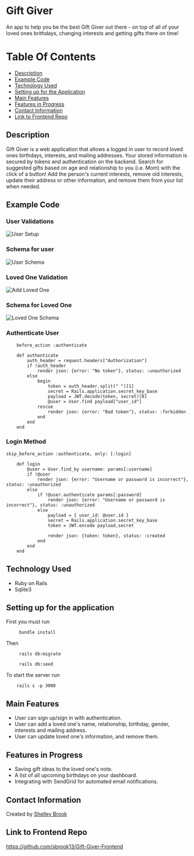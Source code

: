 # Gift Giver

An app to help you be the best Gift Giver out there - on top of all of your loved ones brithdays, changing interests and getting gifts there on time!

# Table Of Contents 
- [Description](https://github.com/sbrook13/Gift_Giver_Backend#description)
- [Example Code](https://github.com/sbrook13/Gift_Giver_Backend#example-code)
- [Technology Used](https://github.com/sbrook13/Gift_Giver_Backend#technology-used)
- [Setting up for the Application](https://github.com/sbrook13/Gift_Giver_Backend#setting-up-for-the-application)
- [Main Features](https://github.com/sbrook13/Gift_Giver_Backend#main-features)
- [Features in Progress](https://github.com/sbrook13/Gift_Giver_Backend#features-in-progress)
- [Contact Information](https://github.com/sbrook13/Gift_Giver_Backend#contact-information)
- [Link to Frontend Repo](https://github.com/sbrook13/Gift_Giver_Backend#link-to-frontend-repo)

## Description

Gift Giver is a web application that allows a logged in user to record loved ones birthdays, interests, and mailing addresses. Your stored information is secured by tokens and authentication on the backend. Search for suggested gifts based on age and relationship to you (i.e. Mom) with the click of a button! Add the person's current interests, remove old interests, update their address or other information, and remove them from your list when needed.

## Example Code

### User Validations

![User Setup](https://i.imgur.com/hcCFuzp.jpg)

### Schema for user

![User Schema](https://i.imgur.com/JuAzVuJ.jpg)

### Loved One Validation

![Add Loved One](https://i.imgur.com/ypI5vQa.jpg)

### Schema for Loved One

![Loved One Schema](https://i.imgur.com/L7QkZI8.jpg)

### Authenticate User
```
    before_action :authenticate

    def authenticate
        auth_header = request.headers["Authorization"]
        if !auth_header
            render json: {error: "No token"}, status: :unauthorized
        else
            begin
                token = auth_header.split(" ")[1]
                secret = Rails.application.secret_key_base
                payload = JWT.decode(token, secret)[0]
                @user = User.find payload["user_id"]
            rescue
                render json: {error: "Bad token"}, status: :forbidden
            end
        end
    end
```

### Login Method

```
skip_before_action :authenticate, only: [:login]
    
    def login
        @user = User.find_by username: params[:username]
        if !@user
            render json: {error: "Username or password is incorrect"}, status: :unauthorized
        else
            if !@user.authenticate params[:password]
                render json: {error: "Username or password is incorrect"}, status: :unauthorized
            else
                payload = { user_id: @user.id }
                secret = Rails.application.secret_key_base
                token = JWT.encode payload,secret

                render json: {token: token}, status: :created
            end
        end
    end
```

## Technology Used

- Ruby on Rails
- Sqlite3 

## Setting up for the application

First you must run

``` 
     bundle install 
```

Then

``` 
     rails db:migrate 
```
``` 
     rails db:seed 
 ```

To start the server run

```
    rails s -p 3000 
```

## Main Features

- User can sign up/sign in with authentication.
- User can add a loved one's name, relationship, birthday, gender, interests and mailing address.
- User can update loved one's information, and remove them.

## Features in Progress

- Saving gift ideas to the loved one's note.
- A list of all upcoming birthdays on your dashboard.
- Integrating with SendGrid for automated email notifications.

## Contact Information

Created by [Shelley Brook](https://www.linkedin.com/in/sbrook13/)


## Link to Frontend Repo

https://github.com/sbrook13/Gift-Giver-Frontend

